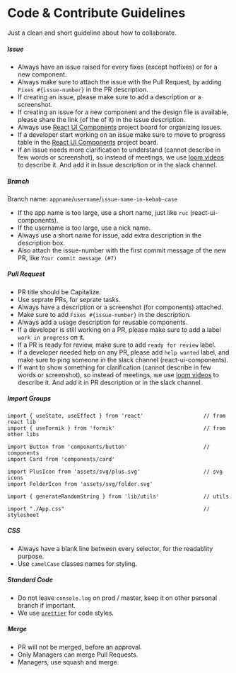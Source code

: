 # Code & Contribute Guidelines

Just a clean and short guideline about how to collaborate.

##### Issue

- Always have an issue raised for every fixes (except hotfixes) or for a new component.
- Always make sure to attach the issue with the Pull Request, by adding `Fixes #{issue-number}` in the PR description.
- If creating an issue, please make sure to add a description or a screenshot.
- If creating an issue for a new component and the design file is available, please share the link (of the of it) in the issue description.
- Always use [React UI Components](https://github.com/orgs/appwex/projects/4/views/1) project board for organizing issues.
- If a developer start working on an issue make sure to move to progress table in the [React UI Components](https://github.com/orgs/appwex/projects/4/views/1) project board.
- If an issue needs more clarification to understand (cannot describe in few words or screenshot), so instead of meetings, we use [loom videos](https://www.loom.com/) to describe it. And add it in Issue description or in the slack channel.

##### Branch

Branch name: `appname`/`username`/`issue-name-in-kebab-case`

- If the app name is too large, use a short name, just like `ruc` (react-ui-components).
- If the username is too large, use a nick name.
- Always use a short name for issue, add extra description in the description box.
- Also attach the issue-number with the first commit message of the new PR, like `Your commit message (#7)`

##### Pull Request

- PR title should be Capitalize.
- Use seprate PRs, for seprate tasks.
- Always have a description or a screenshot (for components) attached.
- Make sure to add `Fixes #{issue-number}` in the description.
- Always add a usage description for reusable components.
- If a developer is still working on a PR, please make sure to add a label `work in progress` on it.
- If a PR is ready for review, make sure to add `ready for review` label.
- If a developer needed help on any PR, please add `help wanted` label, and make sure to ping someone in the slack channel (react-ui-components).
- If want to show something for clarification (cannot describe in few words or screenshot), so instead of meetings, we use [loom videos](https://www.loom.com/) to describe it. And add it in PR description or in the slack channel.

##### Import Groups

```
import { useState, useEffect } from 'react'                   // from react lib
import { useFormik } from 'formik'                            // from other libs

import Button from 'components/button'                        // components
import Card from 'components/card'

import PlusIcon from 'assets/svg/plus.svg'                    // svg icons
import FolderIcon from 'assets/svg/folder.svg'

import { generateRandomString } from 'lib/utils'              // utils

import "./App.css"                                            // stylesheet
```

##### CSS

- Always have a blank line between every selector, for the readablity purpose.
- Use `camelCase` classes names for styling.

##### Standard Code

- Do not leave `console.log` on prod / master, keep it on other personal branch if important.
- We use [`prettier`](https://prettier.io/) for code styles.

##### Merge

- PR will not be merged, before an approval.
- Only Managers can merge Pull Requests.
- Managers, use squash and merge.

